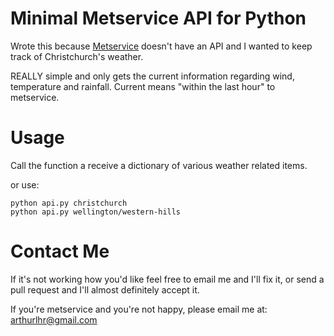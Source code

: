 Minimal Metservice API for Python
=================================

Wrote this because [Metservice](http://metservice.com) doesn't have an API
and I wanted to keep track of Christchurch's weather.

REALLY simple and only gets the current information regarding wind,
temperature and rainfall. Current means "within the last hour" to metservice.

Usage
=====

Call the function a receive a dictionary of various weather related items.

or use:

    python api.py christchurch
    python api.py wellington/western-hills

Contact Me
==========

If it's not working how you'd like feel free to email me and I'll fix it, or
send a pull request and I'll almost definitely accept it.

If you're metservice and you're not happy, please email me at: arthurlhr@gmail.com
